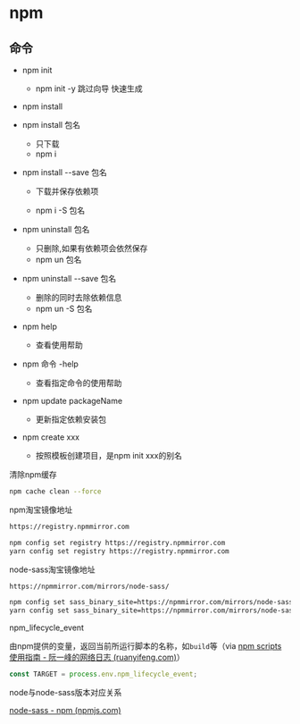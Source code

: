 # npm

## 命令

- npm init
  - npm init -y 跳过向导 快速生成
- npm install
- npm install 包名

  - 只下载
  - npm i
- npm install --save 包名

  - 下载并保存依赖项

  - npm i -S 包名
- npm uninstall 包名
  - 只删除,如果有依赖项会依然保存
  - npm un 包名
- npm uninstall --save 包名
  -	删除的同时去除依赖信息
  -	npm un -S 包名
- npm help
  -	查看使用帮助
- npm 命令 -help
  + 查看指定命令的使用帮助

+ npm update packageName
  + 更新指定依赖安装包

+ npm create xxx
  + 按照模板创建项目，是npm init xxx的别名

清除npm缓存

```bash
npm cache clean --force
```

npm淘宝镜像地址

```bash
https://registry.npmmirror.com

npm config set registry https://registry.npmmirror.com
yarn config set registry https://registry.npmmirror.com
```

node-sass淘宝镜像地址

```bash
https://npmmirror.com/mirrors/node-sass/ 

npm config set sass_binary_site=https://npmmirror.com/mirrors/node-sass/ 
yarn config set sass_binary_site=https://npmmirror.com/mirrors/node-sass/ 
```

npm_lifecycle_event

由npm提供的变量，返回当前所运行脚本的名称，如`build`等（via [npm scripts 使用指南 - 阮一峰的网络日志 (ruanyifeng.com)](https://www.ruanyifeng.com/blog/2016/10/npm_scripts.html)）

```js
const TARGET = process.env.npm_lifecycle_event;
```



node与node-sass版本对应关系

[node-sass - npm (npmjs.com)](https://www.npmjs.com/package/node-sass)
